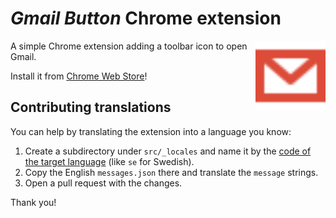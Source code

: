 # _Gmail Button_ Chrome extension

[<img src="assets/icon.svg" width="112" height="112" alt="" align="right">][webstore]

A simple Chrome extension adding a toolbar icon to open Gmail.

Install it from [Chrome Web Store][webstore]!

## Contributing translations

You can help by translating the extension into a language you know:

1. Create a subdirectory under `src/_locales` and name it by the
   [code of the target language][lang-codes] (like `se` for Swedish).
2. Copy the English `messages.json` there and translate the `message` strings.
3. Open a pull request with the changes.

Thank you!

[webstore]: https://chrome.google.com/webstore/detail/gmail-button/afdienfgfeojjnmobgakodmkiebhfcap
[lang-codes]: https://developer.chrome.com/docs/webstore/i18n/#choosing-locales-to-support

